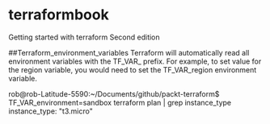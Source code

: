 # terraformbook

Getting started with terraform Second edition

##Terraform_environment_variables
Terraform will automatically read all environment variables with the TF_VAR_ prefix.
For example, to set value for the region variable, you would need to set the TF_VAR_region environment variable.


rob@rob-Latitude-5590:~/Documents/github/packt-terraform$ TF_VAR_environment=sandbox terraform plan | grep instance_type
      instance_type:                         "t3.micro"

